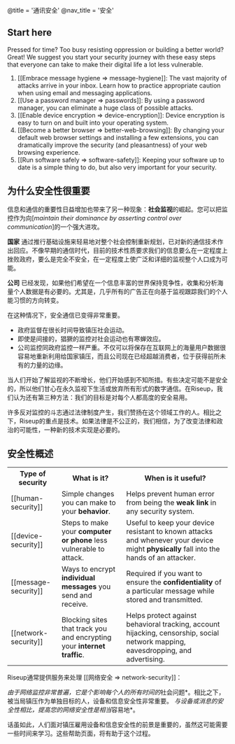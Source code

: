 @title = '通讯安全'
@nav_title = '安全'

## Start here

Pressed for time? Too busy resisting oppression or building a better world? Great! We suggest you start your security journey with these easy steps that everyone can take to make their digital life a lot less vulnerable.

1. [[Embrace message hygiene => message-hygiene]]: The vast majority of attacks arrive in your inbox. Learn how to practice appropriate caution when using email and messaging applications.
1. [[Use a password manager => passwords]]: By using a password manager, you can eliminate a huge class of possible attacks.
1. [[Enable device encryption => device-encryption]]: Device encryption is easy to turn on and built into your operating system.
1. [[Become a better browser => better-web-browsing]]: By changing your default web browser settings and installing a few extensions, you can dramatically improve the security (and pleasantness) of your web browsing experience.
1. [[Run software safely => software-safety]]: Keeping your software up to date is a simple thing to do, but also very important for your security.

## 为什么安全性很重要

信息和通信的重要性日益增加也带来了另一种现象：**社会监视**的崛起。您可以把监控作为向[_maintain their dominance by asserting control over communication_]的一个强大进攻。

**国家** 通过推行基础设施来轻易地对整个社会控制重新规划，已对新的通信技术作出回应。不像早期的通信时代，目前的技术性质要求我们的信息要么在一定程度上挫败政府，要么是完全不安全，在一定程度上使广泛和详细的监视整个人口成为可能。

**公司** 已经发现，如果他们希望在一个信息丰富的世界保持竞争性，收集和分析海量个人数据是有必要的。尤其是，几乎所有的广告正在向基于监视跟踪我们的个人能习惯的方向转变。

在这种情况下，安全通信已变得非常重要。

* 政府监督在很长时间导致镇压社会运动。
* 即使是间接的，猖獗的监控对社会运动也有寒蝉效应。
* 公司监控同政府监控一样严重。不仅可以将保存在互联网上的海量用户数据很容易地重新利用给国家镇压，而且公司现在已经超越消费者，位于获得前所未有的力量的边缘。

当人们开始了解监视的不断增长，他们开始感到不知所措。有些决定可能不是安全的，所以他们甘心在永久监视下生活或放弃所有形式的数字通信。在Riseup，我们认为还有第三种方法：我们的目标是对每个人都高度的安全易用。

许多反对监控的斗志通过法律制度产生，我们赞扬在这个领域工作的人。相比之下，Riseup的重点是技术。如果法律是不公正的，我们相信，为了改变法律和政治的可能性，一种新的技术实现是必要的。

## 安全性概述

<table class="table table-striped">
<tr>
  <th class="col-md-2">Type of security</th>
  <th>What is it?</th>
  <th>When is it useful?</th>
</tr>
<tr>
  <td>[[human-security]]</td>
  <td>Simple changes you can make to your <strong>behavior</strong>.</td>
  <td>Helps prevent human error from being the <strong>weak link</strong> in any security system.</td>
</tr>
<tr>
  <td>[[device-security]]</td>
  <td>Steps to make your <strong>computer or phone</strong> less vulnerable to attack.</td>
  <td>Useful to keep your device resistant to known attacks and whenever your device might <strong>physically</strong> fall into the hands of an attacker.</td>
</tr>
<tr>
  <td>[[message-security]]</td>
  <td>Ways to encrypt <strong>individual messages</strong> you send and receive.</td>
  <td>Required if you want to ensure the <strong>confidentiality</strong> of a particular message while stored and transmitted.</td>
</tr>
<tr>
  <td>[[network-security]]</td>
  <td>Blocking sites that track you and encrypting your <strong>internet traffic</strong>.</td>
  <td>Helps protect against behavioral tracking, account hijacking, censorship, social network mapping, eavesdropping, and advertising.</td>
</tr>
</table>

Riseup通常提供服务来处理 [[网络安全 => network-security]]：

*由于网络监控非常普遍，它是个影响每个人的所有时间的*社会问题*。相比之下，被当局镇压作为单独目标的人，设备和信息安全性非常重要。
*与设备或消息的安全性相比，提高您的网络安全性是相当*容易地*。

话虽如此，人们面对镇压雇用设备和信息安全性的前景是重要的，虽然这可能需要一些时间来学习。这些帮助页面，将有助于这个过程。
